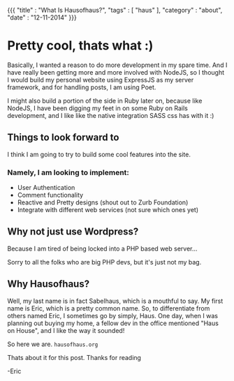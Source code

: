 {{{ "title" : "What Is Hausofhaus?", "tags" : [ "haus" ], "category" : "about", "date" : "12-11-2014" }}}

# Pretty cool, thats what :)

Basically, I wanted a reason to do more development in my spare time.
And I have really been getting more and more involved with NodeJS, so
I thought I would build my personal website using ExpressJS as my server
framework, and for handling posts, I am using Poet.

I might also build a portion of the side in Ruby later on, because like NodeJS, I have
been digging my feet in on some Ruby on Rails development, and I like like
the native integration SASS css has with it :)

## Things to look forward to

I think I am going to try to build some cool features into the site.

### Namely, I am looking to implement:

- User Authentication
- Comment functionality
- Reactive and Pretty designs (shout out to Zurb Foundation)
- Integrate with different web services (not sure which ones yet)

## Why not just use Wordpress?

Because I am tired of being locked into a PHP based web server...

Sorry to all the folks who are big PHP devs, but it's just not my bag.

## Why Hausofhaus?

Well, my last name is in fact Sabelhaus, which is a mouthful to say.
My first name is Eric, which is a pretty common name.
So, to differentiate from others named Eric, I sometimes go by simply, Haus.
One day, when I was planning out buying my home, a fellow dev in the office
mentioned "Haus on House", and I like the way it sounded!

So here we are. `hausofhaus.org`

Thats about it for this post. Thanks for reading

-Eric
